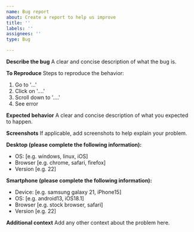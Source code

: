 ```yaml
---
name: Bug report
about: Create a report to help us improve
title: ''
labels: ''
assignees: ''
type: Bug

---
```


**Describe the bug**
A clear and concise description of what the bug is.

**To Reproduce**
Steps to reproduce the behavior:
1. Go to '...'
2. Click on '....'
3. Scroll down to '....'
4. See error

**Expected behavior**
A clear and concise description of what you expected to happen.

**Screenshots**
If applicable, add screenshots to help explain your problem.

**Desktop (please complete the following information):**
 - OS: [e.g. windows, linux, iOS]
 - Browser [e.g. chrome, safari, firefox]
 - Version [e.g. 22]

**Smartphone (please complete the following information):**
 - Device: [e.g. samsung galaxy 21, iPhone15]
 - OS: [e.g. android13, iOS18.1]
 - Browser [e.g. stock browser, safari]
 - Version [e.g. 22]

**Additional context**
Add any other context about the problem here.
